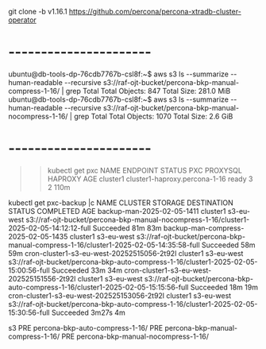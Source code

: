 
git clone -b v1.16.1 https://github.com/percona/percona-xtradb-cluster-operator
# ----------------------

ubuntu@db-tools-dp-76cdb7767b-csl8f:~$ aws s3 ls --summarize --human-readable --recursive s3://raf-ojt-bucket/percona-bkp-manual-compress-1-16/ | grep Total
Total Objects: 847
   Total Size: 281.0 MiB
ubuntu@db-tools-dp-76cdb7767b-csl8f:~$ aws s3 ls --summarize --human-readable --recursive s3://raf-ojt-bucket/percona-bkp-manual-nocompress-1-16/ | grep Total
Total Objects: 1070
   Total Size: 2.6 GiB

# ----------------------
>> kubectl get pxc
NAME       ENDPOINT                        STATUS   PXC   PROXYSQL   HAPROXY   AGE
cluster1   cluster1-haproxy.percona-1-16   ready    3                2         110m

kubectl get pxc-backup |c
NAME                                          CLUSTER    STORAGE      DESTINATION                                                                                STATUS      COMPLETED   AGE
backup-man-2025-02-05-1411                    cluster1   s3-eu-west   s3://raf-ojt-bucket/percona-bkp-manual-nocompress-1-16/cluster1-2025-02-05-14:12:12-full   Succeeded   81m         83m
backup-man-compress-2025-02-05-1435           cluster1   s3-eu-west   s3://raf-ojt-bucket/percona-bkp-manual-compress-1-16/cluster1-2025-02-05-14:35:58-full     Succeeded   58m         59m
cron-cluster1-s3-eu-west-20252515056-2t92l    cluster1   s3-eu-west   s3://raf-ojt-bucket/percona-bkp-auto-compress-1-16/cluster1-2025-02-05-15:00:56-full       Succeeded   33m         34m
cron-cluster1-s3-eu-west-202525151556-2t92l   cluster1   s3-eu-west   s3://raf-ojt-bucket/percona-bkp-auto-compress-1-16/cluster1-2025-02-05-15:15:56-full       Succeeded   18m         19m
cron-cluster1-s3-eu-west-202525153056-2t92l   cluster1   s3-eu-west   s3://raf-ojt-bucket/percona-bkp-auto-compress-1-16/cluster1-2025-02-05-15:30:56-full       Succeeded   3m27s       4m

s3
PRE percona-bkp-auto-compress-1-16/
PRE percona-bkp-manual-compress-1-16/
PRE percona-bkp-manual-nocompress-1-16/







